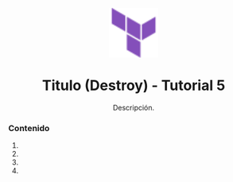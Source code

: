 <p align='center'><img src='https://raw.githubusercontent.com/maycloud-mx/ilustraciones/ee27844a4ec7810ee6eab8770fc6c1828fd7772c/logotipos/terraform-logo.svg' align='center' height='100'></p>

<h1 align='center'>Titulo (Destroy) - Tutorial 5</h1>

<p align='center'>Descripción.</p>

### Contenido

1. [](#)
2. [](#)
3. [](#)
4. [](#)

### 



###



###



###